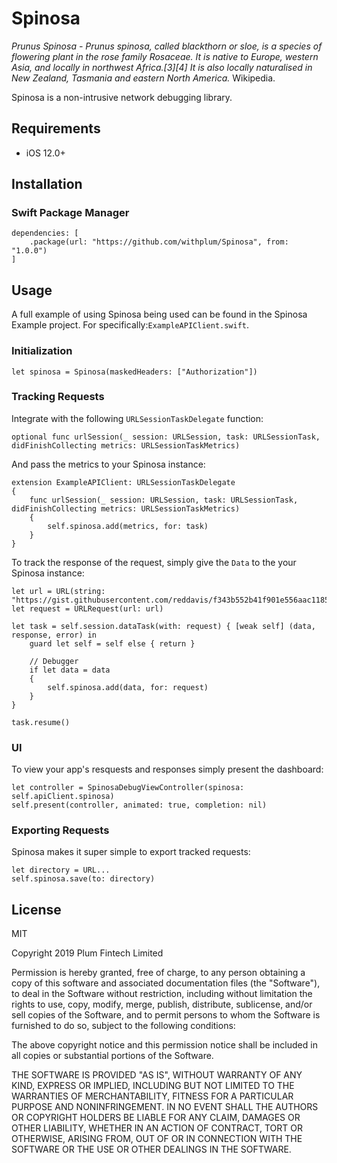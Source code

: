 # Spinosa

_Prunus Spinosa - Prunus spinosa, called blackthorn or sloe, is a species of flowering plant in the rose family Rosaceae. It is native to Europe, western Asia, and locally in northwest Africa.[3][4] It is also locally naturalised in New Zealand, Tasmania and eastern North America._ Wikipedia.

Spinosa is a non-intrusive network debugging library. 

## Requirements

- iOS 12.0+

## Installation

### Swift Package Manager

```
dependencies: [
    .package(url: "https://github.com/withplum/Spinosa", from: "1.0.0")
]
```

## Usage

A full example of using Spinosa being used can be found in the Spinosa Example project. For specifically:`ExampleAPIClient.swift`. 

### Initialization

```
let spinosa = Spinosa(maskedHeaders: ["Authorization"])
```

### Tracking Requests

Integrate with the following `URLSessionTaskDelegate` function: 

```
optional func urlSession(_ session: URLSession, task: URLSessionTask, didFinishCollecting metrics: URLSessionTaskMetrics)
```

And pass the metrics to your Spinosa instance:

```
extension ExampleAPIClient: URLSessionTaskDelegate
{
    func urlSession(_ session: URLSession, task: URLSessionTask, didFinishCollecting metrics: URLSessionTaskMetrics)
    {
        self.spinosa.add(metrics, for: task)
    }
}
```

To track the response of the request, simply give the `Data` to the your Spinosa instance:

```
let url = URL(string: "https://gist.githubusercontent.com/reddavis/f343b552b41f901e556aac118526d1b9/raw/a4f0cea3fde0350e99330f4f3f967b411c864f69/spinosa.json")!
let request = URLRequest(url: url)

let task = self.session.dataTask(with: request) { [weak self] (data, response, error) in
    guard let self = self else { return }
    
    // Debugger
    if let data = data
    {
        self.spinosa.add(data, for: request)
    }
}

task.resume()
```

### UI

To view your app's resquests and responses simply present the dashboard:

```
let controller = SpinosaDebugViewController(spinosa: self.apiClient.spinosa)
self.present(controller, animated: true, completion: nil)
```

### Exporting Requests

Spinosa makes it super simple to export tracked requests:

```
let directory = URL... 
self.spinosa.save(to: directory)
```

## License

MIT

Copyright 2019 Plum Fintech Limited

Permission is hereby granted, free of charge, to any person obtaining a copy of this software and associated documentation files (the "Software"), to deal in the Software without restriction, including without limitation the rights to use, copy, modify, merge, publish, distribute, sublicense, and/or sell copies of the Software, and to permit persons to whom the Software is furnished to do so, subject to the following conditions:

The above copyright notice and this permission notice shall be included in all copies or substantial portions of the Software.

THE SOFTWARE IS PROVIDED "AS IS", WITHOUT WARRANTY OF ANY KIND, EXPRESS OR IMPLIED, INCLUDING BUT NOT LIMITED TO THE WARRANTIES OF MERCHANTABILITY, FITNESS FOR A PARTICULAR PURPOSE AND NONINFRINGEMENT. IN NO EVENT SHALL THE AUTHORS OR COPYRIGHT HOLDERS BE LIABLE FOR ANY CLAIM, DAMAGES OR OTHER LIABILITY, WHETHER IN AN ACTION OF CONTRACT, TORT OR OTHERWISE, ARISING FROM, OUT OF OR IN CONNECTION WITH THE SOFTWARE OR THE USE OR OTHER DEALINGS IN THE SOFTWARE.
